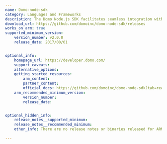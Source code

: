 ```yaml
---
name: Domo-node-sdk
category: Languages and Frameworks
description: The Domo Node.js SDK facilitates seamless integration with Domo's platform, enabling developers to efficiently interact with Domo's APIs for data management, visualization, and business intelligence solutions.
download_url: https://github.com/domoinc/domo-node-sdk/releases
works_on_arm: true
supported_minimum_version:
    version_number: v2.0.0
    release_date: 2017/08/01


optional_info:
    homepage_url: https://developer.domo.com/
    support_caveats:
    alternative_options:
    getting_started_resources:
        arm_content: 
        partner_content: 
        official_docs: https://github.com/domoinc/domo-node-sdk?tab=readme-ov-file#setup
    arm_recommended_minimum_version:
        version_number: 
        release_date:


optional_hidden_info:
    release_notes__supported_minimum: 
    release_notes__recommended_minimum:
    other_info: There are no release notes or binaries released for ARM64. However, domo-node-sdk can be installed from the version 2.0.0.
    
---
```


